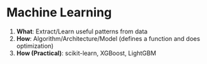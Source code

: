 # Machine Learning

1. **What**: Extract/Learn useful patterns from data
2. **How**: Algorithm/Architecture/Model (defines a function and does optimization)
3. **How (Practical)**: scikit-learn, XGBoost, LightGBM



